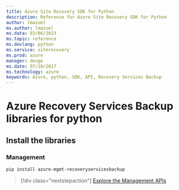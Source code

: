 ```yaml
---
title: Azure Site Recovery SDK for Python
description: Reference for Azure Site Recovery SDK for Python
author: lmazuel
ms.author: lmazuel
ms.data: 03/06/2023
ms.topic: reference
ms.devlang: python
ms.service: siterecovery
ms.prod: azure
manager: douge
ms.date: 07/10/2017
ms.technology: azure
keywords: Azure, python, SDK, API, Recovery Services Backup
---
```

# Azure Recovery Services Backup libraries for python

## Install the libraries


### Management

```bash
pip install azure-mgmt-recoveryservicesbackup
```
> [!div class="nextstepaction"]
> [Explore the Management APIs](/python/api/overview/azure/recoveryservicesbackup/management)